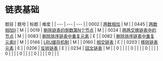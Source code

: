 <!--
 * @Author: QDX
 * @Date: 2022-12-23 10:11:03
 * @Description: 
-->
# 链表基础

题目
| 题号 | 标题 | 难度 | 
| --- | --- | --- |
| 0002 | [两数相加](../solutions/0002_%E4%B8%A4%E6%95%B0%E7%9B%B8%E5%8A%A0.ipynb) | M |
| 0445 | [两数相加II](../solutions/0445_%E4%B8%A4%E6%95%B0%E7%9B%B8%E5%8A%A0II.ipynb) | M |
| 0019 | [删除链表的倒数第N个节点](../solutions/0019_%E5%88%A0%E9%99%A4%E9%93%BE%E8%A1%A8%E7%9A%84%E5%80%92%E6%95%B0%E7%AC%ACN%E4%B8%AA%E8%8A%82%E7%82%B9.ipynb) | M |
| 0024 | [两两交换链表中的节点](../solutions/0024_%E4%B8%A4%E4%B8%A4%E4%BA%A4%E6%8D%A2%E9%93%BE%E8%A1%A8%E4%B8%AD%E7%9A%84%E8%8A%82%E7%82%B9.ipynb) | M |
| 0083 | [删除排序链表中重复元素](../solutions/0083_%E5%88%A0%E9%99%A4%E6%8E%92%E5%BA%8F%E9%93%BE%E8%A1%A8%E4%B8%AD%E7%9A%84%E9%87%8D%E5%A4%8D%E5%85%83%E7%B4%A0.ipynb) | E |
| 0082 | [删除排序链表中重复元素II](../solutions/0082_%E5%88%A0%E9%99%A4%E6%8E%92%E5%BA%8F%E9%93%BE%E8%A1%A8%E4%B8%AD%E7%9A%84%E9%87%8D%E5%A4%8D%E5%85%83%E7%B4%A0II.ipynb) | M |
| 0146 | [LRU缓存机制](../solutions/0146_LRU%E7%BC%93%E5%AD%98%E6%9C%BA%E5%88%B6.ipynb) | M |
| 0160 | [相交链表](../solutions/0160_%E7%9B%B8%E4%BA%A4%E9%93%BE%E8%A1%A8.ipynb) | E |
| 0203 | [移除链表元素](../solutions/0203_%E7%A7%BB%E9%99%A4%E9%93%BE%E8%A1%A8%E5%85%83%E7%B4%A0.ipynb) | E |
| 0206 | [反转链表](../solutions/0206_%E5%8F%8D%E8%BD%AC%E9%93%BE%E8%A1%A8.ipynb) | E |
| 0234 | [回文链表](../solutions/0234_%E5%9B%9E%E6%96%87%E9%93%BE%E8%A1%A8.ipynb) | M |
| 0 | []() |  |
| 0 | []() |  |
| 0 | []() |  |
| 0 | []() |  |
| 0 | []() |  |
| 0 | []() |  |
| 0 | []() |  |

